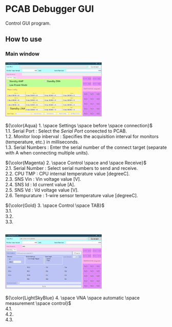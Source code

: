 # PCAB Debugger GUI
Control GUI program.

## How to use

### Main window
<img src="https://github.com/mw-eng/PCAB_Debugger/blob/master/PCAB_Debugger_GUI/assets/UI1.png?raw=true" width="300px"><br>
<br>
${\color{Aqua} 1. \space Settings \space before \space connection}$<br>
1.1. Serial Port           : Select the *Serial Port* coneected to PCAB.<br>
1.2. Monitor loop inberval : Specifies the acquisition interval for monitors (temperature, etc.) in milliseconds.<br>
1.3. Serial Numbers        : Enter the serial number of the connect target (separate with A when connecting multiple units).<br>

${\color{Magenta} 2. \space Control \space and \space Receive}$<br>
2.1. Serial Number         : Select serial numbers to send and receive.<br>
2.2. CPU TMP               : CPU internal temperature value [degreeC].<br>
2.3. SNS Vin               : Vin voltage value [V].<br>
2.4. SNS Id                : Id current value [A].<br>
2.5. SNS Vd                : Vd voltage value [V].<br>
2.6. Tempurature           : 1-wire sensor temperature value [degreeC].<br>

${\color{Gold} 3. \space Control \space TAB}$<br>
3.1. <br>
3.2. <br>
3.3. <br>

<br><img src="https://github.com/mw-eng/PCAB_Debugger/blob/master/PCAB_Debugger_GUI/assets/UI2.png?raw=true" width="300px"><br>
<br>
${\color{LightSkyBlue} 4. \space VNA \space automatic \space measurement \space control}$<br>
4.1. <br>
4.2. <br>
4.3. <br>
